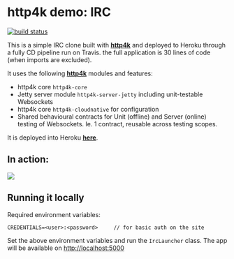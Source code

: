 # http4k demo: IRC 

[![build status](https://travis-ci.org/daviddenton/http4k-demo-irc.svg?branch=master)](https://travis-ci.org/daviddenton/http4k-demo-irc.svg?branch=master)

This is a simple IRC clone built with [**http4k**](https://http4k.org) and deployed to Heroku through a fully CD pipeline run on Travis. the full application is 30 lines of code (when imports are excluded).

It uses the following [**http4k**](https://http4k.org) modules and features:

- http4k core `http4k-core`
- Jetty server module `http4k-server-jetty` including unit-testable Websockets
- http4k core `http4k-cloudnative` for configuration
- Shared behavioural contracts for Unit (offline) and Server (online) testing of Websockets. Ie. 1 contract, reusable across testing scopes.

It is deployed into Heroku [**here**](http://http4k-demo-irc.herokuapp.com/).

## In action:

<img src="https://github.com/http4k/http4k-irc/raw/master/screenshot.png"/>

## Running it locally

Required environment variables:
```
CREDENTIALS=<user>:<password>     // for basic auth on the site
```

Set the above environment variables and run the `IrcLauncher` class. The app will be available on [http://localhost:5000](http://localhost:5000)
